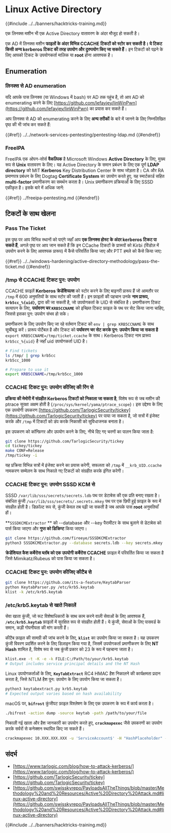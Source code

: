 # Linux Active Directory

{{#include ../../banners/hacktricks-training.md}}

एक लिनक्स मशीन भी एक Active Directory वातावरण के अंदर मौजूद हो सकती है।

एक AD में लिनक्स मशीन **फाइलों के अंदर विभिन्न CCACHE टिकटों को स्टोर कर सकती है। ये टिकट किसी अन्य kerberos टिकट की तरह उपयोग और दुरुपयोग किए जा सकते हैं**। इन टिकटों को पढ़ने के लिए आपको टिकट के उपयोगकर्ता मालिक या **root** होना आवश्यक है।

## Enumeration

### लिनक्स से AD enumeration

यदि आपके पास लिनक्स (या Windows में bash) पर AD तक पहुंच है, तो आप AD को enumerating करने के लिए [https://github.com/lefayjey/linWinPwn](https://github.com/lefayjey/linWinPwn) का प्रयास कर सकते हैं।

आप लिनक्स से AD को enumerating करने के लिए **अन्य तरीकों** के बारे में जानने के लिए निम्नलिखित पृष्ठ की भी जांच कर सकते हैं:

{{#ref}}
../../network-services-pentesting/pentesting-ldap.md
{{#endref}}

### FreeIPA

FreeIPA एक ओपन-सोर्स **वैकल्पिक** है Microsoft Windows **Active Directory** के लिए, मुख्य रूप से **Unix** वातावरण के लिए। यह Active Directory के समान प्रबंधन के लिए एक पूर्ण **LDAP directory** को MIT **Kerberos** Key Distribution Center के साथ जोड़ता है। CA और RA प्रमाणपत्र प्रबंधन के लिए Dogtag **Certificate System** का उपयोग करते हुए, यह स्मार्टकार्ड सहित **multi-factor** प्रमाणीकरण का समर्थन करता है। Unix प्रमाणीकरण प्रक्रियाओं के लिए SSSD एकीकृत है। इसके बारे में अधिक जानें:

{{#ref}}
../freeipa-pentesting.md
{{#endref}}

## टिकटों के साथ खेलना

### Pass The Ticket

इस पृष्ठ पर आप विभिन्न स्थानों को पाएंगे जहाँ आप **एक लिनक्स होस्ट के अंदर kerberos टिकट पा सकते हैं**, अगले पृष्ठ पर आप जान सकते हैं कि इन CCache टिकटों के प्रारूपों को Kirbi (विंडोज़ में उपयोग करने के लिए आवश्यक प्रारूप) में कैसे परिवर्तित किया जाए और PTT हमले को कैसे किया जाए:

{{#ref}}
../../windows-hardening/active-directory-methodology/pass-the-ticket.md
{{#endref}}

### /tmp से CCACHE टिकट पुन: उपयोग

CCACHE फ़ाइलें **Kerberos क्रेडेंशियल्स** को स्टोर करने के लिए बाइनरी प्रारूप हैं जो आमतौर पर `/tmp` में 600 अनुमतियों के साथ स्टोर की जाती हैं। इन फ़ाइलों की पहचान उनके **नाम प्रारूप, `krb5cc_%{uid}`,** द्वारा की जा सकती है, जो उपयोगकर्ता के UID से संबंधित है। प्रमाणीकरण टिकट सत्यापन के लिए, **पर्यावरण चर `KRB5CCNAME`** को इच्छित टिकट फ़ाइल के पथ पर सेट किया जाना चाहिए, जिससे इसका पुन: उपयोग संभव हो सके।

प्रमाणीकरण के लिए उपयोग किए जा रहे वर्तमान टिकट को `env | grep KRB5CCNAME` के साथ सूचीबद्ध करें। प्रारूप पोर्टेबल है और टिकट को **पर्यावरण चर सेट करके पुन: उपयोग किया जा सकता है** `export KRB5CCNAME=/tmp/ticket.ccache` के साथ। Kerberos टिकट नाम प्रारूप `krb5cc_%{uid}` है जहाँ uid उपयोगकर्ता UID है।
```bash
# Find tickets
ls /tmp/ | grep krb5cc
krb5cc_1000

# Prepare to use it
export KRB5CCNAME=/tmp/krb5cc_1000
```
### CCACHE टिकट पुन: उपयोग कीजिए की रिंग से

**प्रक्रिया की मेमोरी में संग्रहीत Kerberos टिकटों को निकाला जा सकता है**, विशेष रूप से जब मशीन की ptrace सुरक्षा अक्षम होती है (`/proc/sys/kernel/yama/ptrace_scope`)। इस उद्देश्य के लिए एक उपयोगी उपकरण [https://github.com/TarlogicSecurity/tickey](https://github.com/TarlogicSecurity/tickey) पर पाया जा सकता है, जो सत्रों में इंजेक्ट करके और `/tmp` में टिकटों को डंप करके निकासी को सुविधाजनक बनाता है।

इस उपकरण को कॉन्फ़िगर और उपयोग करने के लिए, नीचे दिए गए चरणों का पालन किया जाता है:
```bash
git clone https://github.com/TarlogicSecurity/tickey
cd tickey/tickey
make CONF=Release
/tmp/tickey -i
```
यह प्रक्रिया विभिन्न सत्रों में इंजेक्ट करने का प्रयास करेगी, सफलता को `/tmp` में `__krb_UID.ccache` नामकरण सम्मेलन के साथ निकाले गए टिकटों को संग्रहीत करके इंगित करेगी।

### CCACHE टिकट पुन: उपयोग SSSD KCM से

SSSD `/var/lib/sss/secrets/secrets.ldb` पथ पर डेटाबेस की एक प्रति बनाए रखता है। संबंधित कुंजी `/var/lib/sss/secrets/.secrets.mkey` पथ पर एक छिपी हुई फ़ाइल के रूप में संग्रहीत होती है। डिफ़ॉल्ट रूप से, कुंजी केवल तब पढ़ी जा सकती है जब आपके पास **root** अनुमतियाँ हों।

\*\*`SSSDKCMExtractor` \*\* को --database और --key पैरामीटर के साथ बुलाने से डेटाबेस को पार्स किया जाएगा और **गुप्त को डिक्रिप्ट** किया जाएगा।
```bash
git clone https://github.com/fireeye/SSSDKCMExtractor
python3 SSSDKCMExtractor.py --database secrets.ldb --key secrets.mkey
```
**क्रेडेंशियल कैश कर्बेरोस ब्लॉब को एक उपयोगी कर्बेरोस CCACHE** फ़ाइल में परिवर्तित किया जा सकता है जिसे Mimikatz/Rubeus को पास किया जा सकता है।

### CCACHE टिकट पुन: उपयोग कीजिए कीटैब से
```bash
git clone https://github.com/its-a-feature/KeytabParser
python KeytabParser.py /etc/krb5.keytab
klist -k /etc/krb5.keytab
```
### /etc/krb5.keytab से खाते निकालें

सेवा खाता कुंजी, जो रूट विशेषाधिकारों के साथ काम करने वाली सेवाओं के लिए आवश्यक हैं, **`/etc/krb5.keytab`** फ़ाइलों में सुरक्षित रूप से संग्रहीत होती हैं। ये कुंजी, सेवाओं के लिए पासवर्ड के समान, कड़ी गोपनीयता की मांग करती हैं।

कीटैब फ़ाइल की सामग्री की जांच करने के लिए, **`klist`** का उपयोग किया जा सकता है। यह उपकरण कुंजी विवरण प्रदर्शित करने के लिए डिज़ाइन किया गया है, जिसमें उपयोगकर्ता प्रमाणीकरण के लिए **NT Hash** शामिल है, विशेष रूप से जब कुंजी प्रकार को 23 के रूप में पहचाना जाता है।
```bash
klist.exe -t -K -e -k FILE:C:/Path/to/your/krb5.keytab
# Output includes service principal details and the NT Hash
```
Linux उपयोगकर्ताओं के लिए, **`KeyTabExtract`** RC4 HMAC हैश निकालने की कार्यक्षमता प्रदान करता है, जिसे NTLM हैश पुन: उपयोग के लिए उपयोग किया जा सकता है।
```bash
python3 keytabextract.py krb5.keytab
# Expected output varies based on hash availability
```
macOS पर, **`bifrost`** कुंजीपट फ़ाइल विश्लेषण के लिए एक उपकरण के रूप में कार्य करता है।
```bash
./bifrost -action dump -source keytab -path /path/to/your/file
```
निकाली गई खाता और हैश जानकारी का उपयोग करते हुए, **`crackmapexec`** जैसे उपकरणों का उपयोग करके सर्वरों से कनेक्शन स्थापित किए जा सकते हैं।
```bash
crackmapexec 10.XXX.XXX.XXX -u 'ServiceAccount$' -H "HashPlaceholder" -d "YourDOMAIN"
```
## संदर्भ

- [https://www.tarlogic.com/blog/how-to-attack-kerberos/](https://www.tarlogic.com/blog/how-to-attack-kerberos/)
- [https://github.com/TarlogicSecurity/tickey](https://github.com/TarlogicSecurity/tickey)
- [https://github.com/swisskyrepo/PayloadsAllTheThings/blob/master/Methodology%20and%20Resources/Active%20Directory%20Attack.md#linux-active-directory](https://github.com/swisskyrepo/PayloadsAllTheThings/blob/master/Methodology%20and%20Resources/Active%20Directory%20Attack.md#linux-active-directory)

{{#include ../../banners/hacktricks-training.md}}
